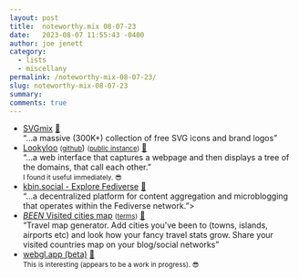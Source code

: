 ```yaml
---
layout: post
title:  noteworthy.mix 08-07-23
date:   2023-08-07 11:55:43 -0400
author: joe jenett
category:
  - lists
  - miscellany
permalink: /noteworthy-mix-08-07-23/
slug: noteworthy-mix-08-07-23
summary: 
comments: true
---
```

<ul class="links">
	<li><a title="Free SVG logos &amp; icons download | SVGmix" href="https://svgmix.com/">SVGmix</a> <a href="https://pinboard.in/u:locuna">📌</a><br>“...a massive (300K+) collection of free SVG icons and brand logos”</li>
	<li><a title="Lookyloo" href="https://www.lookyloo.eu/docs/main/">Lookyloo</a> <small>(<a href="https://github.com/Lookyloo/lookyloo">github</a></small>) <small>(<a href="https://lookyloo.circl.lu/">public instance</a>)</small> <a href="https://pinboard.in/u:tdjones">📌</a><br>“...a web interface that captures a webpage and then displays a tree of the domains, that call each other.”<br><small>I found it useful immediately. 😎</small></li>
	<li><a title="kbin.social - Explore Fediverse" href="https://kbin.social/">kbin.social - Explore Fediverse</a> <a href="https://pinboard.in/u:paparomeo">📌</a><br>“...a decentralized platform for content aggregation and microblogging that operates within the Fediverse network.”></li>
	<li><a class="normaltext" title="Visited cities map" href="https://beeneverywhere.net/"><em>BEEN</em> Visited cities map</a> <small>(<a href="https://beeneverywhere.net/legal">terms</a>)</small> <a href="https://pinboard.in/u:roger">📌</a><br>“Travel map generator. Add cities you've been to (towns, islands, airports etc) and look how your fancy travel stats grow. Share your visited countries map on your blog/social networks”</li>
	<li><a title="webgl.app (beta)" href="https://webgl.app/">webgl.app (beta)</a> <a href="https://pinboard.in/u:kristofger">📌</a><br><small>This is interesting (appears to be a work in progress). 😎</small></li>
</ul>
<a href="https://brid.gy/publish/mastodon"></a>